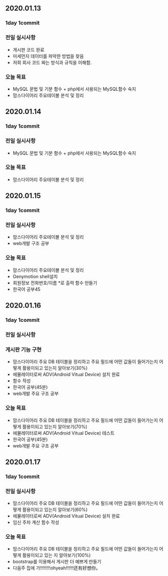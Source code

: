 ## 2020.01.13

### 1day 1commit

### 전일 실시사항
-  게시판 코드 완료
-  미세먼지 데이터를 파악한 방법을 찾음
-  저희 회사 코드 짜는 방식과 규칙을 이해함.

### 오늘 목표
-  MySQL 문법 및 기분 함수 + php에서 사용되는 MySQL함수 숙지
-  맘스다이어리 주요테이볼 분석 및 정리

## 2020.01.14

### 1day 1commit

### 전일 실시사항
-  MySQL 문법 및 기분 함수 + php에서 사용되는 MySQL함수 숙지

### 오늘 목표
-  맘스다이어리 주요테이볼 분석 및 정리

## 2020.01.15

### 1day 1commit

### 전일 실시사항
-  맘스다이어리 주요테이볼 분석 및 정리
-  web개발 구조 공부


### 오늘 목표
-  맘스다이어리 주요테이볼 분석 및 정리
-  Genymotion shell설치
-  회원정보 전화번호/이름 *로 출력 함수 만들기
-  한국어 공부45

## 2020.01.16

### 1day 1commit

### 전일 실시사항
### 게시판 기능 구현	
- 맘스다이어리 주요 DB 테이블을 정리하고 주요 필드에 어떤 값들이 들어가는지 어떻게 활용이되고 있는지 알아보기(30%)
- 에뮬레이터로써 ADV(Android Vitual Device) 설치 완료
- 함수 작성
- 한국어 공부(45분)
- web개발 주요 구조 공부

### 오늘 목표	
- 맘스다이어리 주요 DB 테이블을 정리하고 주요 필드에 어떤 값들이 들어가는지 어떻게 활용이되고 있는지 알아보기(70%)
- 에뮬레이터로써 ADV(Android Vitual Device) 테스트
- 한국어 공부(45분)
- web개발 주요 구조 공부

## 2020.01.17

### 1day 1commit

### 전일 실시사항
- 맘스다이어리 주요 DB 테이블을 정리하고 주요 필드에 어떤 값들이 들어가는지 어떻게 활용이되고 있는지 알아보기(60%)
- 에뮬레이터로써 ADV(Android Vitual Device) 설치 완료
- 임신 주차 계산 함수 작성

### 오늘 목표	
- 맘스다이어리 주요 DB 테이블을 정리하고 주요 필드에 어떤 값들이 들어가는지 어떻게 활용이되고 있는
지 알아보기(100%)
- bootstrap를 이용해서 게시판 더 예쁘게 만들기
- 다음주 집에 가!!!!!!!!ohyeah!!!!!!还有好想你。



